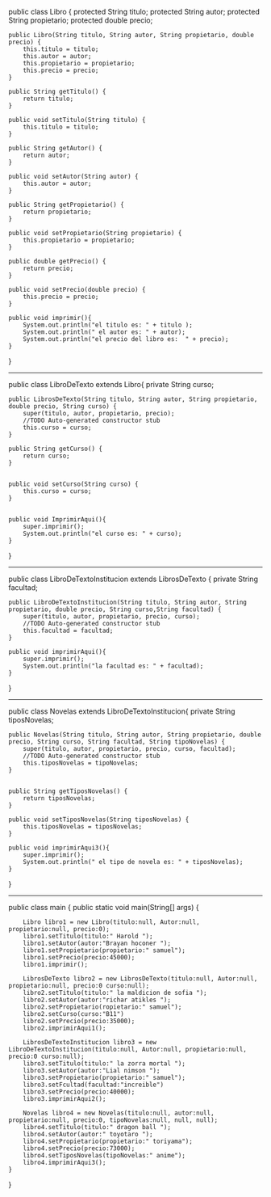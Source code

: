public class Libro {
    protected String titulo;
    protected String autor;
    protected String propietario;
    protected double precio;
    
    public Libro(String titulo, String autor, String propietario, double precio) {
        this.titulo = titulo;
        this.autor = autor;
        this.propietario = propietario;
        this.precio = precio;
    }

    public String getTitulo() {
        return titulo;
    }

    public void setTitulo(String titulo) {
        this.titulo = titulo;
    }

    public String getAutor() {
        return autor;
    }

    public void setAutor(String autor) {
        this.autor = autor;
    }

    public String getPropietario() {
        return propietario;
    }

    public void setPropietario(String propietario) {
        this.propietario = propietario;
    }

    public double getPrecio() {
        return precio;
    }

    public void setPrecio(double precio) {
        this.precio = precio;
    }

    public void imprimir(){
        System.out.println("el titulo es: " + titulo );
        System.out.println(" el autor es: " + autor);
        System.out.println("el precio del libro es:  " + precio);
    }


}


------------------------------------------------------------------------------


public class LibroDeTexto extends Libro{
    private String curso;
    
  
    public LibrosDeTexto(String titulo, String autor, String propietario, double precio, String curso) {
        super(titulo, autor, propietario, precio);
        //TODO Auto-generated constructor stub
        this.curso = curso;
    }

    public String getCurso() {
        return curso;
    }
    
    
    public void setCurso(String curso) {
        this.curso = curso;
    }
    

    public void ImprimirAqui(){
        super.imprimir();
        System.out.println("el curso es: " + curso);
    }

}

-----------------------------------------------------------------------------------

public class LibroDeTextoInstitucion extends LibrosDeTexto {
    private String facultad;

    public LibroDeTextoInstitucion(String titulo, String autor, String propietario, double precio, String curso,String facultad) {
        super(titulo, autor, propietario, precio, curso);
        //TODO Auto-generated constructor stub
        this.facultad = facultad;
    }
    
    public void imprimirAqui(){
        super.imprimir();
        System.out.println("la facultad es: " + facultad);
    }
}

-----------------------------------------------------------------------------------

public class Novelas  extends LibroDeTextoInstitucion{
    private String tiposNovelas;

    public Novelas(String titulo, String autor, String propietario, double precio, String curso, String facultad, String tipoNovelas) {
        super(titulo, autor, propietario, precio, curso, facultad);
        //TODO Auto-generated constructor stub
        this.tiposNovelas = tipoNovelas;
    }


    public String getTiposNovelas() {
        return tiposNovelas;
    }

    public void setTiposNovelas(String tiposNovelas) {
        this.tiposNovelas = tiposNovelas;
    }

    public void imprimirAqui3(){
        super.imprimir();
        System.out.println(" el tipo de novela es: " + tiposNovelas);
    }

}

----------------------------------------------------------------------------------------------

public class main {
    public static void main(String[] args) {
        
        Libro libro1 = new Libro(titulo:null, Autor:null, propietario:null, precio:0);
        libro1.setTitulo(titulo:" Harold ");
        libro1.setAutor(autor:"Brayan hoconer ");
        libro1.setPropietario(propietario:" samuel");
        libro1.setPrecio(precio:45000);
        libro1.imprimir();

        LibrosDeTexto libro2 = new LibrosDeTexto(titulo:null, Autor:null, propietario:null, precio:0 curso:null);
        libro2.setTitulo(titulo:" la maldicion de sofia ");
        libro2.setAutor(autor:"richar atikles ");
        libro2.setPropietario(ropietario:" samuel");
        libro2.setCurso(curso:"B11")
        libro2.setPrecio(precio:35000);
        libro2.imprimirAqui1();

        LibrosDeTextoInstitucion libro3 = new LibroDeTextoInstitucion(titulo:null, Autor:null, propietario:null, precio:0 curso:null);
        libro3.setTitulo(titulo:" la zorra mortal ");
        libro3.setAutor(autor:"Lial nimson ");
        libro3.setPropietario(propietario:" samuel");
        libro3.setFcultad(facultad:"increible")
        libro3.setPrecio(precio:40000);
        libro3.imprimirAqui2();

        Novelas libro4 = new Novelas(titulo:null, autor:null, propietario:null, precio:0, tipoNovelas:null, null, null);
        libro4.setTitulo(titulo:" dragon ball ");
        libro4.setAutor(autor:" toyotaro ");
        libro4.setPropietario(propietario:" toriyama");
        libro4.setPrecio(precio:73000);
        libro4.setTiposNovelas(tipoNovelas:" anime");
        libro4.imprimirAqui3();
    }

}
